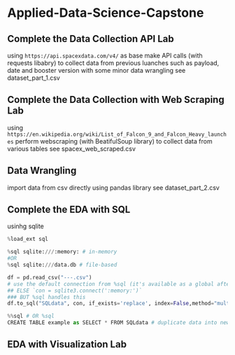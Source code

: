 # Applied-Data-Science-Capstone

## Complete the Data Collection API Lab

using `https://api.spacexdata.com/v4/` as base 
make API calls (with requests libabry) to collect data from previous luanches such as payload, date and booster version
with some minor data wrangling
see dataset_part_1.csv


## Complete the Data Collection with Web Scraping Lab

using `https://en.wikipedia.org/wiki/List_of_Falcon_9_and_Falcon_Heavy_launches` 
perform webscraping (with BeatifulSoup library) to collect data from various tables 
see spacex_web_scraped.csv


## Data Wrangling
import data from csv directly using pandas library
see dataset_part_2.csv


## Complete the EDA with SQL
usinhg sqlite

```python
%load_ext sql

%sql sqlite:///:memory: # in-memory
#OR 
%sql sqlite:///data.db # file-based

df = pd.read_csv("---.csv")
# use the default connection from %sql (it's available as a global after connecting) 
## ELSE `con = sqlite3.connect(':memory:')` 
### BUT %sql handles this
df.to_sql("SQLdata", con, if_exists='replace', index=False,method="multi")

%%sql # OR %sql
CREATE TABLE example as SELECT * FROM SQLdata # duplicate data into new table
```


## EDA with Visualization Lab
